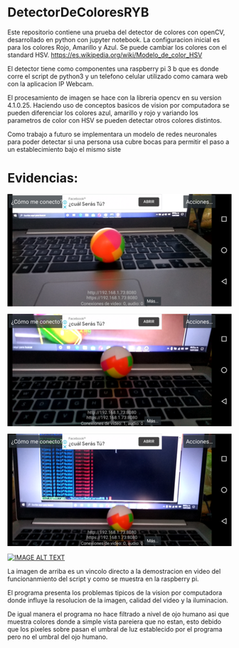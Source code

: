 # DetectorDeColoresRYB
Este repositorio contiene una prueba del detector de colores con openCV, desarrollado en python con jupyter notebook.
La configuracion inicial es para los colores Rojo, Amarillo y Azul.
Se puede cambiar los colores con el standard HSV.
https://es.wikipedia.org/wiki/Modelo_de_color_HSV

El detector tiene como componentes una raspberry pi 3 b que es donde corre el script de python3 y un telefono celular
utilizado como camara web con la aplicacion IP Webcam.

El procesamiento de imagen se hace con la libreria opencv en su version 4.1.0.25. Haciendo uso de conceptos basicos de vision
por computadora se pueden diferenciar los colores azul, amarillo y rojo y variando los parametros de color con HSV se pueden 
detectar otros colores distintos.

Como trabajo a futuro se implementara un modelo de redes neuronales para poder detectar si una persona usa cubre bocas para 
permitir el paso a un establecimiento bajo el mismo siste

<h1>Evidencias:</h1>







![Alt text](https://github.com/danielyerena6/DetectorDeColoresRYB/blob/master/evidencias/Screenshot_20200715-151805.png?raw=true "IP web cam original")


![Alt text](https://github.com/danielyerena6/DetectorDeColoresRYB/blob/master/evidencias/Screenshot_20200715-152333.png?raw=true "IP web cam original")


![Alt text](https://github.com/danielyerena6/DetectorDeColoresRYB/blob/master/evidencias/Screenshot_20200715-152353.png?raw=true "IP web cam original")






[![IMAGE ALT TEXT](http://img.youtube.com/vi/9cl8wLylQb8/0.jpg)](https://youtu.be/9cl8wLylQb8 "Demostracion de lo que muestra la Raspberry pi")

La imagen de arriba es un vincolo directo a la demostracion en video del funcionanmiento del script y como se muestra en la raspberry pi.

El programa presenta los problemas tipicos de la vision por computadora donde influye la resolucion de la imagen, calidad del video y la iluminacion.

De igual manera el programa no hace filtrado a nivel de ojo humano asi que muestra colores donde a simple vista pareiera que no estan, esto debido que
los pixeles sobre pasan el umbral de luz establecido por el programa pero no el umbral del ojo humano.
